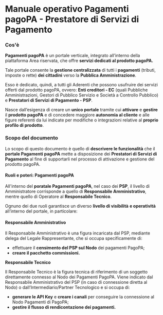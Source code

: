 # Manuale operativo Pagamenti pagoPA - Prestatore di Servizi di Pagamento

### Cos'è&#x20;

**Pagamenti pagoPA** è un portale verticale, integrato all’interno della piattaforma Area riservata, che offre **servizi dedicati al prodotto pagoPA.**

Tale portale consente la **gestione centralizzata** di tutti i **pagamenti** (tributi, imposte o rette) **dei cittadini** verso la **Pubblica Amministrazione**.

Esso è dedicato, quindi, a tutti gli Aderenti che possono usufruire dei servizi offerti dal prodotto pagoPA, ovvero: **Enti creditori - EC** (quali Pubbliche Amministrazioni, Gestori di Pubblico Servizio e Società a Controllo Pubblico) e **Prestatori di Servizi di Pagamento - PSP**.

Nasce dall’esigenza di creare un **unico portale** tramite cui **attivare** e **gestire** il **prodotto pagoPA** e di concedere maggiore **autonomia al cliente** e alle figure referenti da lui indicate per modifiche o integrazioni relative al **proprio profilo di prodotto**.

### Scopo del documento

Lo scopo di questo documento è quello di **descrivere le funzionalità** che il **portale Pagamenti pagoPA** mette a disposizione dei **Prestatori di Servizi di Pagamento** al fine di supportarli nel processo di attivazione e gestione del prodotto pagoPA.

#### **Ruoli e poteri: Pagamenti pagoPA**

All'interno del **poratale Pagamenti pagoPA**, nel caso dei **PSP**, il livello di Amministratore corrisponde a quello di **Responsabile Amministrativo**, mentre quello di Operatore al **Responsabile Tecnico**.

Ognuno dei due ruoli garantisce un diverso **livello di visibilità** **e operatività** all’interno del portale, in particolare:

#### Responsabile Amministrativo

Il Responsabile Amministrativo è una figura incaricata dal PSP, mediante delega del Legale Rappresentante, che si occupa specificamente di:

* effettuare il **censimento del PSP sul Nodo** dei pagamenti PagoPA;
* **creare il pacchetto commissioni.**

**Responsabile Tecnico**

Il Responsabile Tecnico è la figura tecnica di riferimento di un soggetto direttamente connesso al Nodo dei Pagamenti PagoPA. Viene indicato dal Responsabile Amministrativo del PSP (in caso di connessione diretta al Nodo) o dall’Intermediario/Partner Tecnologico e si occupa di:

* **generare le API Key** e **creare i canali** per conseguire la connessione al Nodo Pagamenti di PagoPA;
* **gestire il flusso di rendicontazione dei pagamenti.** &#x20;
